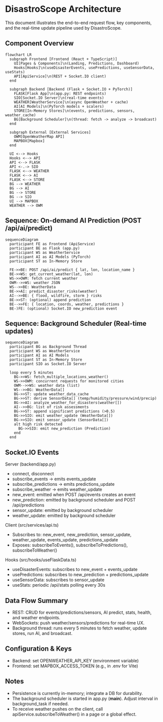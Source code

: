 # DisastroScope Architecture

This document illustrates the end-to-end request flow, key components, and the real-time update pipeline used by DisastroScope.

## Component Overview

```mermaid
flowchart LR
  subgraph Frontend [Frontend (React + TypeScript)]
    UI[Pages & Components]\n(Landing, Predictions, Dashboard)
    Hooks[Hooks]\n(useDisasterEvents, usePredictions, useSensorData, useStats)
    API[ApiService]\n(REST + Socket.IO client)
  end

  subgraph Backend [Backend (Flask + Socket.IO + PyTorch)]
    FLASK[Flask App]\n(app.py: REST endpoints)
    SIO[Socket.IO Server]\n(real-time events)
    WEATHER[WeatherService]\n(async OpenWeather + cache)
    AI[AI Models]\n(PyTorch models + scalers)
    STORE[In-Memory Stores]\n(events, predictions, sensors, weather_cache)
    BG[Background Scheduler]\n(thread: fetch -> analyze -> broadcast)
  end

  subgraph External [External Services]
    OWM[OpenWeatherMap API]
    MAPBOX[Mapbox]
  end

  UI <--> Hooks
  Hooks <--> API
  API <--> FLASK
  API <-.-> SIO
  FLASK <--> WEATHER
  FLASK <--> AI
  FLASK <--> STORE
  BG --> WEATHER
  BG --> AI
  BG --> STORE
  BG --> SIO
  UI --> MAPBOX
  WEATHER --> OWM
```

## Sequence: On-demand AI Prediction (POST /api/ai/predict)

```mermaid
sequenceDiagram
  participant FE as Frontend (ApiService)
  participant BE as Flask (app.py)
  participant WS as WeatherService
  participant AI as AI Models (PyTorch)
  participant ST as In-Memory Store

  FE->>BE: POST /api/ai/predict { lat, lon, location_name }
  BE->>WS: get_current_weather(lat, lon)
  WS->>OWM: fetch current weather
  OWM-->>WS: weather JSON
  WS-->>BE: WeatherData
  BE->>AI: predict_disaster_risks(weather)
  AI-->>BE: { flood, wildfire, storm } risks
  BE->>ST: (optional) append prediction
  BE-->>FE: { location, coords, weather, predictions }
  BE-)FE: (optional) Socket.IO new_prediction event
```

## Sequence: Background Scheduler (Real-time updates)

```mermaid
sequenceDiagram
  participant BG as Background Thread
  participant WS as WeatherService
  participant AI as AI Models
  participant ST as In-Memory Store
  participant SIO as Socket.IO Server

  loop every 5 minutes
    BG->>WS: fetch_multiple_locations_weather()
    WS->>OWM: concurrent requests for monitored cities
    OWM-->>WS: weather data (list)
    WS-->>BG: WeatherData[]
    BG->>ST: update weather_data_cache
    BG->>ST: derive SensorData[] (temp/humidity/pressure/wind/precip)
    BG->>AI: analyze_weather_for_disasters(weather[])
    AI-->>BG: list of risk assessments
    BG->>ST: append significant predictions (>0.5)
    BG->>SIO: emit weather_update (WeatherData[])
    BG->>SIO: emit sensor_update (SensorData[])
    alt high risk detected
      BG->>SIO: emit new_prediction (Prediction)
    end
  end
```

## Socket.IO Events

Server (backend/app.py)
- connect, disconnect
- subscribe_events -> emits events_update
- subscribe_predictions -> emits predictions_update
- subscribe_weather -> emits weather_update
- new_event: emitted when POST /api/events creates an event
- new_prediction: emitted by background scheduler and POST /api/predictions
- sensor_update: emitted by background scheduler
- weather_update: emitted by background scheduler

Client (src/services/api.ts)
- Subscribes to: new_event, new_prediction, sensor_update, weather_update, events_update, predictions_update
- Exposes: subscribeToEvents(), subscribeToPredictions(), subscribeToWeather()

Hooks (src/hooks/useFlaskData.ts)
- useDisasterEvents: subscribes to new_event + events_update
- usePredictions: subscribes to new_prediction + predictions_update
- useSensorData: subscribes to sensor_update
- useStats: periodic /api/stats polling every 30s

## Data Flow Summary
- REST: CRUD for events/predictions/sensors, AI predict, stats, health, and weather endpoints.
- WebSockets: push weather/sensors/predictions for real-time UX.
- Background thread: runs every 5 minutes to fetch weather, update stores, run AI, and broadcast.

## Configuration & Keys
- Backend: set OPENWEATHER_API_KEY (environment variable)
- Frontend: set MAPBOX_ACCESS_TOKEN (e.g., in .env for Vite)

## Notes
- Persistence is currently in-memory; integrate a DB for durability.
- The background scheduler is started in app.py (__main__). Adjust interval in background_task if needed.
- To receive weather pushes on the client, call apiService.subscribeToWeather() in a page or a global effect.
